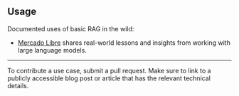 ## Usage

Documented uses of basic RAG in the wild:
* [Mercado Libre](https://medium.com/mercadolibre-tech/beyond-the-hype-real-world-lessons-and-insights-from-working-with-large-language-models-6d637e39f8f8) shares real-world lessons and insights from working with large language models.

-------
To contribute a use case, submit a pull request. Make sure to link to a publicly accessible blog post or article that has the relevant technical details.
